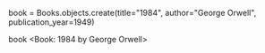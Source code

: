 book = Books.objects.create(title="1984", author="George Orwell", publication_year=1949)

book
<Book: 1984 by George Orwell>
